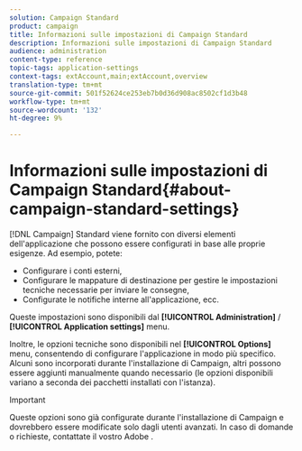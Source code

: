 ```yaml
---
solution: Campaign Standard
product: campaign
title: Informazioni sulle impostazioni di Campaign Standard
description: Informazioni sulle impostazioni di Campaign Standard
audience: administration
content-type: reference
topic-tags: application-settings
context-tags: extAccount,main;extAccount,overview
translation-type: tm+mt
source-git-commit: 501f52624ce253eb7b0d36d908ac8502cf1d3b48
workflow-type: tm+mt
source-wordcount: '132'
ht-degree: 9%

---
```



# Informazioni sulle impostazioni di Campaign Standard{#about-campaign-standard-settings}

[!DNL Campaign] Standard viene fornito con diversi elementi dell&#39;applicazione che possono essere configurati in base alle proprie esigenze. Ad esempio, potete:

* Configurare i conti esterni,
* Configurare le mappature di destinazione per gestire le impostazioni tecniche necessarie per inviare le consegne,
* Configurate le notifiche interne all&#39;applicazione, ecc.

Queste impostazioni sono disponibili dal **[!UICONTROL Administration]** / **[!UICONTROL Application settings]** menu.

Inoltre, le opzioni tecniche sono disponibili nel **[!UICONTROL Options]** menu, consentendo di configurare l&#39;applicazione in modo più specifico. Alcuni sono incorporati durante l&#39;installazione di Campaign, altri possono essere aggiunti manualmente quando necessario (le opzioni disponibili variano a seconda dei pacchetti installati con l&#39;istanza).

>[!IMPORTANT]
>
>Queste opzioni sono già configurate durante l&#39;installazione di Campaign e dovrebbero essere modificate solo dagli utenti avanzati. In caso di domande o richieste, contattate il vostro Adobe .
